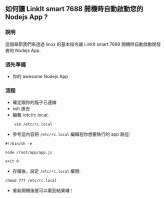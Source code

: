 ## 如何讓 LinkIt smart 7688 開機時自動啟動您的 Nodejs App ?

### 說明

這個章節我們來透過 linux 的基本指令讓 LinkIt smart 7688 開機時自動啟動開發者的 Nodejs App.

### 須先準備

* 你的 awesome Nodejs App

### 流程

* 確定跟你的版子已連線
* ssh 進去
* 編輯 /etc/rc.local:

```
    vim /etc/rc.local
```

* 參考這內容把 `/etc/rc.local` 編輯程你想要執行的 app 路徑:

```
#!/bin/sh -e

node /root/app/app.js

exit 0
```

* 存檔後，設定 `/etc/rc.local` 權限:

```
chmod 777 /etc/rc.local

```
* 重新開機後就可以看到結果囉！
